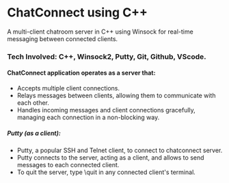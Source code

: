 # ChatConnect using C++
A multi-client chatroom server in C++ using Winsock for real-time messaging between connected clients.
### Tech Involved: C++, Winsock2, Putty, Git, Github, VScode.

#### ChatConnect application operates as a server that:
  - Accepts multiple client connections.
  - Relays messages between clients, allowing them to communicate with each other.
  - Handles incoming messages and client connections gracefully, managing each connection in a non-blocking way.

##### Putty (as a client): 
  - Putty, a popular SSH and Telnet client, to connect to chatconnect server.
  - Putty connects to the server, acting as a client, and allows to send messages to each connected client.
  - To quit the server, type \quit in any connected client's terminal.
